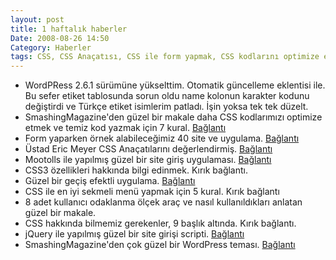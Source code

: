 ```yaml
---
layout: post
title: 1 haftalık haberler
Date: 2008-08-26 14:50
Category: Haberler
tags: CSS, CSS Anaçatısı, CSS ile form yapmak, CSS kodlarını optimize etmek, jquery, WordPress, wordpress tema
---
```


-   WordPRess 2.6.1 sürümüne yükselttim. Otomatik güncelleme eklentisi
    ile. Bu sefer etiket tablosunda sorun oldu name kolonun karakter
    kodunu değiştirdi ve Türkçe etiket isimlerim patladı. İşin yoksa tek
    tek düzelt.
-   SmashingMagazine'den güzel bir makale daha CSS kodlarımızı optimize
    etmek ve temiz kod yazmak için 7 kural. [Bağlantı][]
-   Form yaparken örnek alabileceğimiz 40 site ve uygulama.
    [Bağlantı][1]
-   Üstad Eric Meyer CSS Anaçatılarını değerlendirmiş. [Bağlantı][2]
-   Mootolls ile yapılmış güzel bir site giriş uygulaması. [Bağlantı][3]
-   CSS3 özellikleri hakkında bilgi edinmek. Kırık bağlantı.
-   Güzel bir geçiş efektli uygulama. [Bağlantı][5]
-   CSS ile en iyi sekmeli menü yapmak için 5 kural. Kırık bağlantı
-   8 adet kullanıcı odaklanma ölçek araç ve nasıl kullanıldıkları
    anlatan güzel bir makale. 
-   CSS hakkında bilmemiz gerekenler, 9 başlık altında. Kırık bağlantı.
-   jQuery ile yapılmış güzel bir site girişi scripti. [Bağlantı][9]
-   SmashingMagazine'den çok güzel bir WordPress teması. [Bağlantı][10]


  [Bağlantı]: http://www.smashingmagazine.com/2008/08/18/7-principles-of-clean-and-optimized-css-code/
    "temiz css"
  [1]: http://www.noupe.com/css/form-elements-40-cssjs-styling-and-functionality-techniques.html
    "örnek alınabilecek formlar"
  [2]: http://adactio.com/journal/1498 "CSS Framework"
  [3]: http://web-kreation.com/index.php/tutorials/nice-login-and-signup-panel-using-mootools-12/
  [5]: http://www.dynamicdrive.com/dynamicindex4/stepcarousel.htm
  [9]: http://nettuts.com/javascript-ajax/build-a-top-panel-with-jquery/
    "site girişi"
  [10]: http://www.smashingmagazine.com/2008/08/20/notepad-chaos-a-free-wordpress-theme/
    "wordpress teması"
